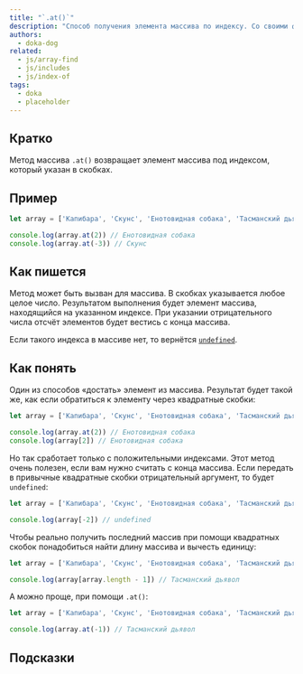 ```yaml
---
title: "`.at()`"
description: "Способ получения элемента массива по индексу. Со своими фишками!"
authors:
  - doka-dog
related:
  - js/array-find
  - js/includes
  - js/index-of
tags:
  - doka
  - placeholder
---
```


## Кратко

Метод массива `.at()` возвращает элемент массива под индексом, который указан в скобках.

## Пример

```js
let array = ['Капибара', 'Скунс', 'Енотовидная собака', 'Тасманский дьявол']

console.log(array.at(2)) // Енотовидная собака
console.log(array.at(-3)) // Скунс
```

## Как пишется

Метод может быть вызван для массива. В скобках указывается любое целое число. Результатом выполнения будет элемент массива, находящийся на указанном индексе. При указании отрицательного числа отсчёт элементов будет вестись с конца массива.

Если такого индекса в массиве нет, то вернётся [`undefined`](/js/undefined/).

## Как понять

Один из способов «достать» элемент из массива. Результат будет такой же, как если обратиться к элементу через квадратные скобки:

```js
let array = ['Капибара', 'Скунс', 'Енотовидная собака', 'Тасманский дьявол']

console.log(array.at(2)) // Енотовидная собака
console.log(array[2]) // Енотовидная собака
```

Но так сработает только с положительными индексами. Этот метод очень полезен, если вам нужно считать с конца массива. Если передать в привычные квадратные скобки отрицательный аргумент, то будет `undefined`:

```js
let array = ['Капибара', 'Скунс', 'Енотовидная собака', 'Тасманский дьявол']

console.log(array[-2]) // undefined
```

Чтобы реально получить последний массив при помощи квадратных скобок понадобиться найти длину массива и вычесть единицу:

```js
let array = ['Капибара', 'Скунс', 'Енотовидная собака', 'Тасманский дьявол']

console.log(array[array.length - 1]) // Тасманский дьявол
```

А можно проще, при помощи `.at()`:

```js
let array = ['Капибара', 'Скунс', 'Енотовидная собака', 'Тасманский дьявол']

console.log(array.at(-1)) // Тасманский дьявол
```

## Подсказки
